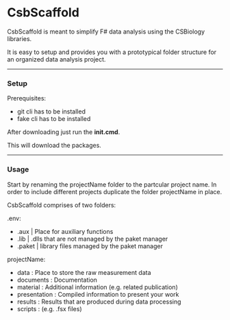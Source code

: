 # CsbScaffold

CsbScaffold is meant to simplify F# data analysis using the CSBiology libraries.

It is easy to setup and provides you with a prototypical folder structure for an organized data analysis project. 

_______________
### Setup
Prerequisites: 
* git cli has to be installed
* fake cli has to be installed

After downloading just run the **init.cmd**.

This will download the packages.

_______________
### Usage
Start by renaming the projectName folder to the partcular project name.
In order to include different projects duplicate the folder projectName in place.

CsbScaffold comprises of two folders:  

.env:
* .aux        | Place for auxiliary functions
* .lib        | .dlls that are not managed by the paket manager
* .paket      | library files managed by the paket manager


projectName:
* data         : Place to store the raw measurement data
* documents    : Documentation  
* material     : Additional information (e.g. related publication)
* presentation : Compiled information to present your work 
* results      : Results that are produced during data processing
* scripts      : (e.g. .fsx files)